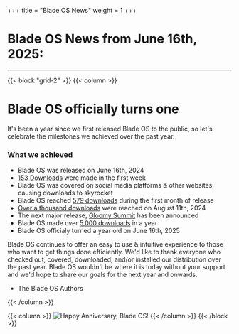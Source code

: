 +++
title = "Blade OS News"
weight = 1
+++

# Blade OS News from June 16th, 2025:
---

{{< block "grid-2" >}}
{{< column >}}
# Blade OS officially turns one
It's been a year since we first released Blade OS to the public, so let's celebrate the milestones we achieved over the past year.

### What we achieved
* Blade OS was released on June 16th, 2024
* [153 Downloads](https://sourceforge.net/projects/blade-os/files/stats/timeline?dates=2024-06-16%20to%202024-06-23&period=daily) were made in the first week
* Blade OS was covered on social media platforms & other websites, causing downloads to skyrocket
* Blade OS reached [579 downloads](https://sourceforge.net/projects/blade-os/files/stats/timeline?dates=2024-06-16%20to%202024-07-16) during the first month of release
* [Over a thousand downloads](https://sourceforge.net/projects/blade-os/files/stats/timeline?dates=2024-06-16%20to%202024-08-11&period=daily) were reached on August 11th, 2024
* The next major release, [Gloomy Summit](../docs/v25/_index.md) has been announced
* Blade OS made over [5,000 downloads](https://sourceforge.net/projects/blade-os/files/stats/timeline?dates=2024-06-01+to+2025-06-16) in a year
* Blade OS officialy turned a year old on June 16th, 2025

Blade OS continues to offer an easy to use & intuitive experience to those who want to get things done efficiently. We'd like to thank everyone who checked out, covered, downloaded, and/or installed our distribution over the past year. Blade OS wouldn't be where it is today without your support and we'd hope to share our goals for the next year and onwards.

- The Blade OS Authors

{{< /column >}}

{{< column >}}
![Happy Anniversary, Blade OS!](/images/anniversary.png)
{{< /column >}}
{{< /block >}}